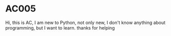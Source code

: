 # AC005
Hi, this is AC, I am new to Python, not only new, I don't know anything about programming, but I want to learn.
thanks for helping
